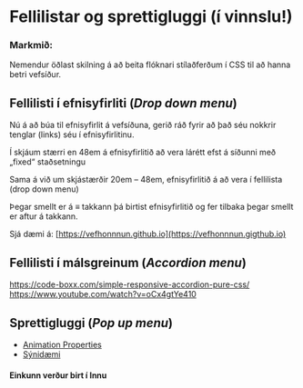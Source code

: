 # Fellilistar og sprettigluggi (í vinnslu!)

### Markmið:
Nemendur öðlast skilning á að beita flóknari stílaðferðum í CSS til að hanna betri vefsíður.

## Fellilisti í efnisyfirliti (_Drop down menu_)

Nú á að búa til efnisyfirlit á vefsíðuna, gerið ráð fyrir að það séu nokkrir tenglar (links) séu í efnisyfirlitinu.  
 
Í skjáum stærri en 48em á efnisyfirlitið að vera lárétt efst á síðunni með „fixed“ staðsetningu

Sama á við um skjástærðir 20em – 48em, efnisyfirlitið á að vera í fellilista (drop down menu)
 
Þegar smellt er á ≡ takkann þá birtist efnisyfirlitið og fer tilbaka þegar smellt er aftur á takkann. 

Sjá dæmi á: [https://vefhonnnun.github.io](https://vefhonnnun.gigthub.io)

## Fellilisti í málsgreinum (_Accordion menu_)
https://code-boxx.com/simple-responsive-accordion-pure-css/
https://www.youtube.com/watch?v=oCx4gtYe410

## Sprettigluggi (_Pop up menu_)


* [Animation Properties](Námsefni-4/animation-properties.md)
* [Sýnidæmi](https://github.com/vefhonnun/synidaemi/tree/main/verkefni-4)

#### Einkunn verður birt í Innu
